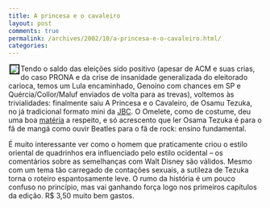 ```yaml
---
title: A princesa e o cavaleiro
layout: post
comments: true
permalink: /archives/2002/10/a-princesa-e-o-cavaleiro.html/
categories:
---
```

<img src='//chester.me/img/blig/princesaeocavaleiro.gif' align="left" border=2 hspace=2>Tendo o saldo das eleições sido positivo (apesar de ACM e suas crias, do caso PRONA e da crise de insanidade generalizada do eleitorado carioca, temos um Lula encaminhado, Genoíno com chances em SP e Quércia/Collor/Maluf enviados de volta para as trevas), voltemos às trivialidades: finalmente saiu A Princesa e o Cavaleiro, de Osamu Tezuka, no já tradicional formato mini da <a href="http://www.japanbrazil.com/jbc/paginas/mangas.html" >JBC</a>. O Omelete, como de costume, deu uma boa <a href="http://www.omelete.com.br/quadrinhos/artigos/base\_para\_artigos.asp?artigo=973" >matéria</a> a respeito, e só acrescento que ler Osama Tezuka é para o fã de mangá como ouvir Beatles para o fã de rock: ensino fundamental.

É muito interessante ver como o homem que praticamente criou o estilo oriental de quadrinhos era influenciado pelo estilo ocidental &#8211; os comentários sobre as semelhanças com Walt Disney são válidos. Mesmo com um tema tão carregado de contações sexuais, a sutileza de Tezuka torna o roteiro espantosamente leve. O rumo da história é um pouco confuso no princípio, mas vai ganhando força logo nos primeiros capítulos da edição. R$ 3,50 muito bem gastos.

